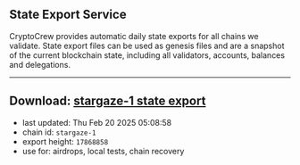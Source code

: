 ## State Export Service
CryptoCrew provides automatic daily state exports for all chains we validate. State export files can be used as genesis files and are a snapshot of the current blockchain state, including all validators, accounts, balances and delegations.

---
**Download: [stargaze-1 state export](https://dl-eu2.ccvalidators.com/SERVICE/stargaze/stargaze-1_export_17868858.json)**
---

- last updated: Thu Feb 20 2025 05:08:58
- chain id: `stargaze-1`
- export height: `17868858`
- use for: airdrops, local tests, chain recovery

